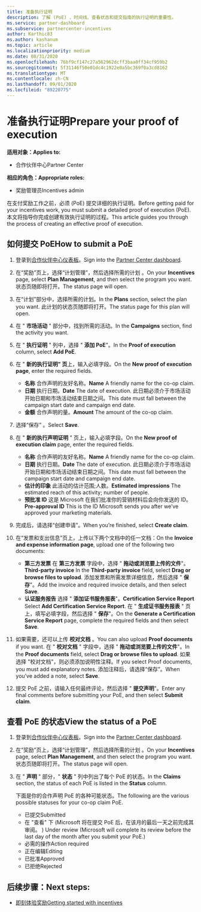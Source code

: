 ```yaml
---
title: 准备执行证明
description: 了解 (PoE) 、时间线、查看状态和提交指南的执行证明的重要性。
ms.service: partner-dashboard
ms.subservice: partnercenter-incentives
author: Karthic83
ms.author: kashanum
ms.topic: article
ms.localizationpriority: medium
ms.date: 08/31/2020
ms.openlocfilehash: 76bf9cf147c27a562962dcff3baa0ff34cf959b2
ms.sourcegitcommit: 5f31146f50e01dc4c1922e0a5bc369f0a3cd8162
ms.translationtype: MT
ms.contentlocale: zh-CN
ms.lasthandoff: 09/01/2020
ms.locfileid: "89220775"
---
```

# <a name="prepare-your-proof-of-execution"></a><span data-ttu-id="8b80e-103">准备执行证明</span><span class="sxs-lookup"><span data-stu-id="8b80e-103">Prepare your proof of execution</span></span>

<span data-ttu-id="8b80e-104">**适用对象：**</span><span class="sxs-lookup"><span data-stu-id="8b80e-104">**Applies to:**</span></span>

- <span data-ttu-id="8b80e-105">合作伙伴中心</span><span class="sxs-lookup"><span data-stu-id="8b80e-105">Partner Center</span></span>

<span data-ttu-id="8b80e-106">**相应的角色：**</span><span class="sxs-lookup"><span data-stu-id="8b80e-106">**Appropriate roles:**</span></span>

- <span data-ttu-id="8b80e-107">奖励管理员</span><span class="sxs-lookup"><span data-stu-id="8b80e-107">Incentives admin</span></span>

<span data-ttu-id="8b80e-108">在支付奖励工作之前，必须 (PoE) 提交详细的执行证明。</span><span class="sxs-lookup"><span data-stu-id="8b80e-108">Before getting paid for your incentives work, you must submit a detailed proof of execution (PoE).</span></span> <span data-ttu-id="8b80e-109">本文将指导你完成创建有效执行证明的过程。</span><span class="sxs-lookup"><span data-stu-id="8b80e-109">This article guides you through the process of creating an effective proof of execution.</span></span>

## <a name="how-to-submit-a-poe"></a><span data-ttu-id="8b80e-110">如何提交 PoE</span><span class="sxs-lookup"><span data-stu-id="8b80e-110">How to submit a PoE</span></span>

1. <span data-ttu-id="8b80e-111">登录到[合作伙伴中心仪表板](https://partner.microsoft.com/dashboard/)。</span><span class="sxs-lookup"><span data-stu-id="8b80e-111">Sign into the [Partner Center dashboard](https://partner.microsoft.com/dashboard/).</span></span>

2. <span data-ttu-id="8b80e-112">在“奖励”页上，选择“计划管理”，然后选择所需的计划 。</span><span class="sxs-lookup"><span data-stu-id="8b80e-112">On your **Incentives** page, select **Plan Management**, and then select the program you want.</span></span> <span data-ttu-id="8b80e-113">状态页随即将打开。</span><span class="sxs-lookup"><span data-stu-id="8b80e-113">The status page will open.</span></span>

3. <span data-ttu-id="8b80e-114">在“计划”部分中，选择所需的计划。</span><span class="sxs-lookup"><span data-stu-id="8b80e-114">In the **Plans** section, select the plan you want.</span></span> <span data-ttu-id="8b80e-115">此计划的状态页随即将打开。</span><span class="sxs-lookup"><span data-stu-id="8b80e-115">The status page for this plan will open.</span></span>

4. <span data-ttu-id="8b80e-116">在 " **市场活动** " 部分中，找到所需的活动。</span><span class="sxs-lookup"><span data-stu-id="8b80e-116">In the **Campaigns** section, find the activity you want.</span></span>

5. <span data-ttu-id="8b80e-117">在 " **执行证明** " 列中，选择 " **添加 PoE**"。</span><span class="sxs-lookup"><span data-stu-id="8b80e-117">In the **Proof of execution** column, select **Add PoE**.</span></span>

6. <span data-ttu-id="8b80e-118">在 " **新的执行证明" 页**上，输入必填字段。</span><span class="sxs-lookup"><span data-stu-id="8b80e-118">On the **New proof of execution page**, enter the required fields.</span></span>

   - <span data-ttu-id="8b80e-119">**名称**  合作声明的友好名称。</span><span class="sxs-lookup"><span data-stu-id="8b80e-119">**Name**  A friendly name for the co-op claim.</span></span>
   - <span data-ttu-id="8b80e-120">**日期**  执行日期。</span><span class="sxs-lookup"><span data-stu-id="8b80e-120">**Date**  The date of execution.</span></span> <span data-ttu-id="8b80e-121">此日期必须介于市场活动开始日期和市场活动结束日期之间。</span><span class="sxs-lookup"><span data-stu-id="8b80e-121">This date must fall between the campaign start date and campaign end date.</span></span>
   - <span data-ttu-id="8b80e-122">**金额**  合作声明的量。</span><span class="sxs-lookup"><span data-stu-id="8b80e-122">**Amount**  The amount of the co-op claim.</span></span>

7. <span data-ttu-id="8b80e-123">选择“保存”  。</span><span class="sxs-lookup"><span data-stu-id="8b80e-123">Select **Save**.</span></span>

8. <span data-ttu-id="8b80e-124">在 " **新的执行声明证明** " 页上，输入必填字段。</span><span class="sxs-lookup"><span data-stu-id="8b80e-124">On the **New proof of execution claim** page, enter the required fields.</span></span>

   - <span data-ttu-id="8b80e-125">**名称**  合作声明的友好名称。</span><span class="sxs-lookup"><span data-stu-id="8b80e-125">**Name**  A friendly name for the co-op claim.</span></span>
   - <span data-ttu-id="8b80e-126">**日期**  执行日期。</span><span class="sxs-lookup"><span data-stu-id="8b80e-126">**Date**  The date of execution.</span></span> <span data-ttu-id="8b80e-127">此日期必须介于市场活动开始日期和市场活动结束日期之间。</span><span class="sxs-lookup"><span data-stu-id="8b80e-127">This date must fall between the campaign start date and campaign end date.</span></span>
   - <span data-ttu-id="8b80e-128">**估计的印象**   此活动的估计范围;人数。</span><span class="sxs-lookup"><span data-stu-id="8b80e-128">**Estimated impressions**   The estimated reach of this activity; number of people.</span></span>
   - <span data-ttu-id="8b80e-129">**预批准 ID**   这是 Microsoft 在我们批准你的营销材料后会向你发送的 ID。</span><span class="sxs-lookup"><span data-stu-id="8b80e-129">**Pre-approval ID**   This is the ID Microsoft sends you after we’ve approved your marketing materials.</span></span>

9. <span data-ttu-id="8b80e-130">完成后，请选择“创建申请”。</span><span class="sxs-lookup"><span data-stu-id="8b80e-130">When you’re finished, select **Create claim**.</span></span>

10. <span data-ttu-id="8b80e-131">在“发票和支出信息”页上，上传以下两个文档中的任一文档：</span><span class="sxs-lookup"><span data-stu-id="8b80e-131">On the **Invoice and expense information page**, upload one of the following two documents:</span></span>
    - <span data-ttu-id="8b80e-132">**第三方发票**  在 **第三方发票** 字段中，选择 " **拖动或浏览要上传的文件**"。</span><span class="sxs-lookup"><span data-stu-id="8b80e-132">**Third-party invoice**  In the **Third-party invoice** field, select **Drag or browse files to upload**.</span></span> <span data-ttu-id="8b80e-133">添加发票和所需发票详细信息，然后选择 " **保存**"。</span><span class="sxs-lookup"><span data-stu-id="8b80e-133">Add the invoice and required invoice details, and then select **Save**.</span></span>
    - <span data-ttu-id="8b80e-134">**认证服务报告**  选择 " **添加证书服务报表**"。</span><span class="sxs-lookup"><span data-stu-id="8b80e-134">**Certification Service Report**  Select **Add Certification Service Report**.</span></span> <span data-ttu-id="8b80e-135">在 " **生成证书服务报表** " 页上，填写必填字段，然后选择 " **保存**"。</span><span class="sxs-lookup"><span data-stu-id="8b80e-135">On the **Generate a Certification Service Report** page, complete the required fields and then select **Save**.</span></span>

11. <span data-ttu-id="8b80e-136">如果需要，还可以上传 **校对文档** 。</span><span class="sxs-lookup"><span data-stu-id="8b80e-136">You can also upload **Proof documents** if you want.</span></span> <span data-ttu-id="8b80e-137">在 " **校对文档** " 字段中，选择 " **拖动或浏览要上传的文件**"。</span><span class="sxs-lookup"><span data-stu-id="8b80e-137">In the **Proof documents** field, select **Drag or browse files to upload**.</span></span> <span data-ttu-id="8b80e-138">如果选择 "校对文档"，则必须添加说明性注释。</span><span class="sxs-lookup"><span data-stu-id="8b80e-138">If you select Proof documents, you must add explanatory notes.</span></span> <span data-ttu-id="8b80e-139">添加注释后，请选择“保存”。</span><span class="sxs-lookup"><span data-stu-id="8b80e-139">When you’ve added a note, select **Save**.</span></span>

12. <span data-ttu-id="8b80e-140">提交 PoE 之前，请输入任何最终评论，然后选择 " **提交声明**"。</span><span class="sxs-lookup"><span data-stu-id="8b80e-140">Enter any final comments before submitting your PoE, and then select **Submit claim**.</span></span>

## <a name="view-the-status-of-a-poe"></a><span data-ttu-id="8b80e-141">查看 PoE 的状态</span><span class="sxs-lookup"><span data-stu-id="8b80e-141">View the status of a PoE</span></span>

1. <span data-ttu-id="8b80e-142">登录到[合作伙伴中心仪表板](https://partner.microsoft.com/dashboard/)。</span><span class="sxs-lookup"><span data-stu-id="8b80e-142">Sign into the [Partner Center dashboard](https://partner.microsoft.com/dashboard/).</span></span>

2. <span data-ttu-id="8b80e-143">在“奖励”页上，选择“计划管理”，然后选择所需的计划 。</span><span class="sxs-lookup"><span data-stu-id="8b80e-143">On your **Incentives** page, select **Plan Management**, and then select the program you want.</span></span> <span data-ttu-id="8b80e-144">状态页随即将打开。</span><span class="sxs-lookup"><span data-stu-id="8b80e-144">The status page will open.</span></span>

3. <span data-ttu-id="8b80e-145">在 " **声明** " 部分，" **状态** " 列中列出了每个 PoE 的状态。</span><span class="sxs-lookup"><span data-stu-id="8b80e-145">In the **Claims** section, the status of each PoE is listed in the **Status** column.</span></span>

   <span data-ttu-id="8b80e-146">下面是你的合作声明 PoE 的各种可能状态。</span><span class="sxs-lookup"><span data-stu-id="8b80e-146">The following are the various possible statuses for your co-op claim PoE.</span></span>

   - <span data-ttu-id="8b80e-147">已提交</span><span class="sxs-lookup"><span data-stu-id="8b80e-147">Submitted</span></span>
   - <span data-ttu-id="8b80e-148">在 "查看" 下 (Microsoft 将在提交 PoE 后，在该月的最后一天之前完成其审阅。 ) </span><span class="sxs-lookup"><span data-stu-id="8b80e-148">Under review (Microsoft will complete its review before the last day of the month after you submit your PoE.)</span></span>
   - <span data-ttu-id="8b80e-149">必需的操作</span><span class="sxs-lookup"><span data-stu-id="8b80e-149">Action required</span></span>
   - <span data-ttu-id="8b80e-150">正在编辑</span><span class="sxs-lookup"><span data-stu-id="8b80e-150">Editing</span></span>
   - <span data-ttu-id="8b80e-151">已批准</span><span class="sxs-lookup"><span data-stu-id="8b80e-151">Approved</span></span>
   - <span data-ttu-id="8b80e-152">已拒绝</span><span class="sxs-lookup"><span data-stu-id="8b80e-152">Rejected</span></span>

## <a name="next-steps"></a><span data-ttu-id="8b80e-153">后续步骤：</span><span class="sxs-lookup"><span data-stu-id="8b80e-153">Next steps:</span></span>

- [<span data-ttu-id="8b80e-154">即刻体验奖励</span><span class="sxs-lookup"><span data-stu-id="8b80e-154">Getting started with incentives</span></span>](incentives-get-started-intro.md)